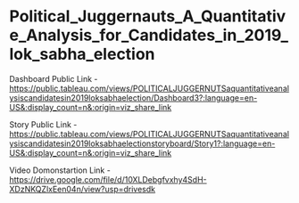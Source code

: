 # Political_Juggernauts_A_Quantitative_Analysis_for_Candidates_in_2019_lok_sabha_election


 Dashboard Public Link - https://public.tableau.com/views/POLITICALJUGGERNUTSaquantitativeanalysiscandidatesin2019loksabhaelection/Dashboard3?:language=en-US&:display_count=n&:origin=viz_share_link

 Story Public Link - https://public.tableau.com/views/POLITICALJUGGERNUTSaquantitativeanalysiscandidatesin2019loksabhaelectionstoryboard/Story1?:language=en-US&:display_count=n&:origin=viz_share_link

 Video Domonstartion Link - https://drive.google.com/file/d/10XLDebgfvxhy4SdH-XDzNKQZlxEen04n/view?usp=drivesdk 
